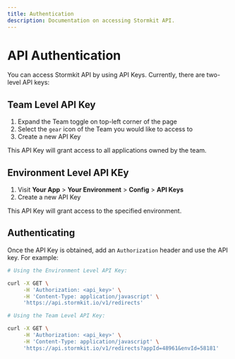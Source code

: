 ```yaml
---
title: Authentication
description: Documentation on accessing Stormkit API.
---
```


# API Authentication

You can access Stormkit API by using API Keys. Currently, there are two-level API keys:

## Team Level API Key

1. Expand the Team toggle on top-left corner of the page
1. Select the `gear` icon of the Team you would like to access to
1. Create a new API Key

This API Key will grant access to all applications owned by the team.

## Environment Level API KEy

1. Visit **Your App** > **Your Environment** > **Config** > **API Keys**
1. Create a new API Key

This API Key will grant access to the specified environment.

## Authenticating

Once the API Key is obtained, add an `Authorization` header and use the API key. For example:

```bash
# Using the Environment Level API Key:

curl -X GET \
     -H 'Authorization: <api_key>' \
     -H 'Content-Type: application/javascript' \
     'https://api.stormkit.io/v1/redirects'
```

```bash
# Using the Team Level API Key:

curl -X GET \
     -H 'Authorization: <api_key>' \
     -H 'Content-Type: application/javascript' \
     'https://api.stormkit.io/v1/redirects?appId=48961&envId=58181'
```
